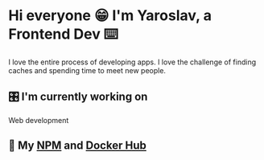 # Hi everyone  😁  I'm Yaroslav, a Frontend Dev  ⌨️
<!-- ## I'm a Frontend Developer  ⌨️ -->
I love the entire process of developing apps. I love the challenge of finding caches and spending time to meet new people.
## 🎛 I'm currently working on
Web development
## 📎 My [NPM](https://www.npmjs.com/~yaroslavxx) and [Docker Hub](https://hub.docker.com/u/yaroslavx)
<!-- ## 🥬  GitHub Stats  -->
<!-- [![Yaroslav's github stats](https://github-readme-stats.vercel.app/api?username=yaroslavx)](https://github.com/yaroslavx) -->
<!-- [![languages](https://github-readme-stats.vercel.app/api/top-langs/?username=yaroslavx&layout=compact&card_width=250&hide_border=true&theme=light)](https://github.com/anuraghazra/github-readme-stats)
 -->
